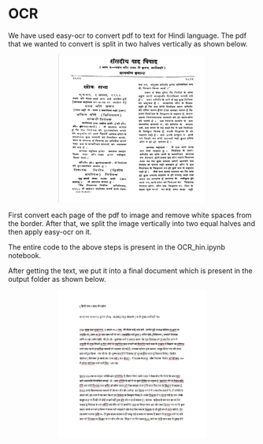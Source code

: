 # OCR
We have used easy-ocr to convert pdf to text for Hindi language.
The pdf that we wanted to convert is split in two halves vertically as shown below.

<p align="center">
<img src="./assets/pdfim.png" height="300px" width ="300px" />
</p>


First convert each page of the pdf to image and remove white spaces from the border. After that, we split the image vertically into two equal halves and then apply easy-ocr on it. 

The entire code to the above steps is present in the OCR_hin.ipynb notebook.

After getting the text, we put it into a final document which is present in the output folder as shown below.

<p align="center">
<img src="./assets/docu.png" height="300px" width ="300px" />
</p>


